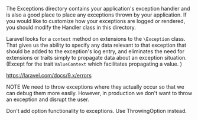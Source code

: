 The Exceptions directory contains your application's exception handler and is also a good place to place any exceptions thrown by your application. If you would like to customize how your exceptions are logged or rendered, you should modify the Handler class in this directory.

Laravel looks for a `context` method on extensions to the `\Exception` class. That gives us the ability to specify any data relevant to that exception that should be added to the exception's log entry, and eliminates the need for extensions or traits simply to propagate data about an exception situation. (Except for the trait `ValueContext` which facilitates propagating a value. )

https://laravel.com/docs/9.x/errors

NOTE We need to throw exceptions where they actually occur so that we can debug them more easily. However, in production we don't want to throw an exception and disrupt the user.

Don't add option functionality to exceptions. Use ThrowingOption instead.

